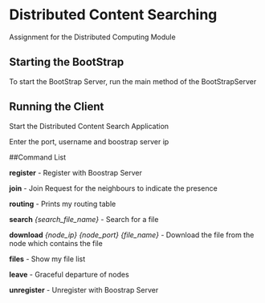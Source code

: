 # Distributed Content Searching

Assignment for the Distributed Computing Module


## Starting the BootStrap
To start the BootStrap Server, run the main method of the BootStrapServer 


## Running the Client

Start the Distributed Content Search Application

Enter the port, username and boostrap server ip


##Command List

**register** - Register with Boostrap Server

**join** - Join Request for the neighbours to indicate the presence

**routing** - Prints my routing table

**search** *{search_file_name}* - Search for a file

**download** *{node_ip}* *{node_port}* *{file_name}* - Download the file from the node which contains the file

**files** - Show my file list

**leave** - Graceful departure of nodes

**unregister** - Unregister with Boostrap Server




